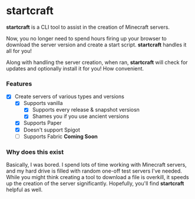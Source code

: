 # startcraft

**startcraft** is a CLI tool to assist in the creation of Minecraft servers.

Now, you no longer need to spend hours firing up your browser to download the server version and create a start script. **startcraft** handles it all for you!

Along with handling the server creation, when ran, **startcraft** will check for updates and optionally install it for you! How convenient.

### Features

- [x] Create servers of various types and versions
    - [x] Supports vanilla
        - [x] Supports every release & snapshot versiosn
        - [x] Shames you if you use ancient versions
    - [x] Supports Paper
    - [x] Doesn't support Spigot
    - [ ] Supports Fabric **Coming Soon**

### Why does this exist

Basically, I was bored. I spend lots of time working with Minecraft servers, and my hard drive is filled with random one-off test servers I've needed. While you might think creating a tool to download a file is overkill, it speeds up the creation of the server significantly. Hopefully, you'll find **startcraft** helpful as well.
